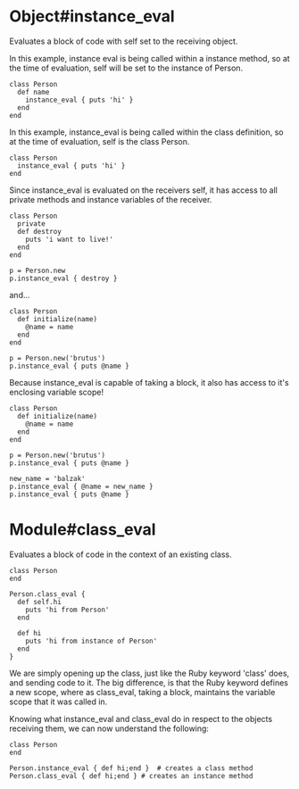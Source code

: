 Object#instance_eval
====================

Evaluates a block of code with self set to the receiving object.

In this example, instance eval is being called within a instance method, so at the time of evaluation, self will be set to the instance of Person.

    class Person
      def name
        instance_eval { puts 'hi' }
      end
    end

In this example, instance_eval is being called within the class definition, so at the time of evaluation, self is the class Person.

    class Person
      instance_eval { puts 'hi' }
    end

Since instance_eval is evaluated on the receivers self, it has access to all private methods and instance variables of the receiver.

    class Person
      private
      def destroy
        puts 'i want to live!'
      end
    end

    p = Person.new
    p.instance_eval { destroy }

and...

    class Person
      def initialize(name)
        @name = name
      end
    end
    
    p = Person.new('brutus')
    p.instance_eval { puts @name }
    
Because instance_eval is capable of taking a block, it also has access to it's enclosing variable scope!

    class Person
      def initialize(name)
        @name = name
      end
    end

    p = Person.new('brutus')
    p.instance_eval { puts @name }
    
    new_name = 'balzak'
    p.instance_eval { @name = new_name }
    p.instance_eval { puts @name }
    
Module#class_eval
=================

Evaluates a block of code in the context of an existing class.

    class Person
    end

    Person.class_eval {
      def self.hi
        puts 'hi from Person'
      end

      def hi
        puts 'hi from instance of Person'
      end
    }

We are simply opening up the class, just like the Ruby keyword 'class' does, and sending code to it.  The big difference, is that the Ruby keyword defines a new scope, where as class_eval, taking a block, maintains the variable scope that it was called in.

Knowing what instance_eval and class_eval do in respect to the objects receiving them, we can now understand the following:

    class Person
    end

    Person.instance_eval { def hi;end }  # creates a class method
    Person.class_eval { def hi;end } # creates an instance method